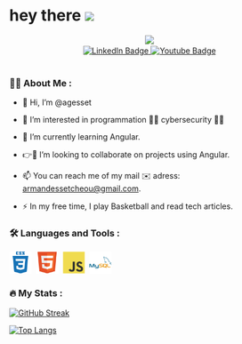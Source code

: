 <h1>
  hey there
  <img src="https://media.giphy.com/media/hvRJCLFzcasrR4ia7z/giphy.gif" width="30px"/>
</h1>
<div id="header" align="center">
    <img src="https://media.giphy.com/media/M9gbBd9nbDrOTu1Mqx/giphy.gif" width="100"/>
</div>
<div id="badges" align="center">
  <a href="your-linkedin-URL">
    <img src="https://img.shields.io/badge/LinkedIn-blue?style=for-the-badge&logo=linkedin&logoColor=white" alt="LinkedIn Badge"/>
  </a>
  <a href="your-youtube-URL">
    <img src="https://img.shields.io/badge/YouTube-red?style=for-the-badge&logo=youtube&logoColor=white" alt="Youtube Badge"/>
  </a>
</div>
<div align="center">
    <img src="https://komarev.com/ghpvc/?username=agesset&style=flat-square&color=blue" alt=""/>
</div>


### :woman_technologist: About Me :
- 👋 Hi, I’m @agesset
- 👀 I’m interested in programmation 👨‍💻 cybersecurity 🔐💪
- 🌱 I’m currently learning Angular.
- 👉💞️ I’m looking to collaborate on projects using Angular.
- 📫 You can reach me of my mail ✉️ adress: armandessetcheou@gmail.com.

- :zap: In my free time, I play Basketball and read tech articles.



### :hammer_and_wrench: Languages and Tools :
<div>
  <img src="https://github.com/devicons/devicon/blob/master/icons/css3/css3-plain-wordmark.svg"  title="CSS3" alt="CSS" width="40" height="40"/>&nbsp;
  <img src="https://github.com/devicons/devicon/blob/master/icons/html5/html5-original.svg" title="HTML5" alt="HTML" width="40" height="40"/>&nbsp;
  <img src="https://github.com/devicons/devicon/blob/master/icons/javascript/javascript-original.svg" title="JavaScript" alt="JavaScript" width="40" height="40"/>&nbsp;
  <img src="https://github.com/devicons/devicon/blob/master/icons/mysql/mysql-original-wordmark.svg" title="MySQL"  alt="MySQL" width="40" height="40"/>&nbsp;
</div>

### :fire: My Stats :
[![GitHub Streak](http://github-readme-streak-stats.herokuapp.com?user=agesset&theme=dark)](https://git.io/streak-stats)


[![Top Langs](https://github-readme-stats.vercel.app/api/top-langs/?username=agesset&layout=compact&theme=vision-friendly-dark)](https://github.com/anuraghazra/github-readme-stats)

<!---
- 😄 Pronouns: ...
- ⚡ Fun fact: ...
--->
<!---
agesset/agesset is a ✨ special ✨ repository because its `README.md` (this file) appears on your GitHub profile.
You can click the Preview link to take a look at your changes.
--->

